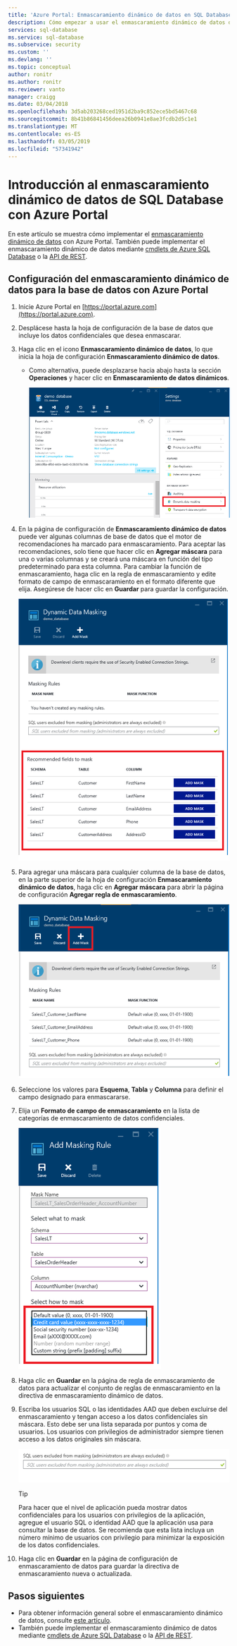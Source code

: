```yaml
---
title: 'Azure Portal: Enmascaramiento dinámico de datos en SQL Database | Microsoft Docs'
description: Cómo empezar a usar el enmascaramiento dinámico de datos de SQL Database en Azure Portal
services: sql-database
ms.service: sql-database
ms.subservice: security
ms.custom: ''
ms.devlang: ''
ms.topic: conceptual
author: ronitr
ms.author: ronitr
ms.reviewer: vanto
manager: craigg
ms.date: 03/04/2018
ms.openlocfilehash: 3d5ab203268ced1951d2ba9c852ece5bd5467c68
ms.sourcegitcommit: 8b41b86841456deea26b0941e8ae3fcdb2d5c1e1
ms.translationtype: MT
ms.contentlocale: es-ES
ms.lasthandoff: 03/05/2019
ms.locfileid: "57341942"
---
```

# <a name="get-started-with-sql-database-dynamic-data-masking-with-the-azure-portal"></a>Introducción al enmascaramiento dinámico de datos de SQL Database con Azure Portal

En este artículo se muestra cómo implementar el [enmascaramiento dinámico de datos](sql-database-dynamic-data-masking-get-started.md) con Azure Portal. También puede implementar el enmascaramiento dinámico de datos mediante [cmdlets de Azure SQL Database](https://docs.microsoft.com/powershell/module/az.sql/) o la [API de REST](https://docs.microsoft.com/rest/api/sql/).

## <a name="set-up-dynamic-data-masking-for-your-database-using-the-azure-portal"></a>Configuración del enmascaramiento dinámico de datos para la base de datos con Azure Portal

1. Inicie Azure Portal en [https://portal.azure.com](https://portal.azure.com).
2. Desplácese hasta la hoja de configuración de la base de datos que incluye los datos confidenciales que desea enmascarar.
3. Haga clic en el icono **Enmascaramiento dinámico de datos**, lo que inicia la hoja de configuración **Enmascaramiento dinámico de datos**.

   * Como alternativa, puede desplazarse hacia abajo hasta la sección **Operaciones** y hacer clic en **Enmascaramiento de datos dinámicos**.

     ![Panel de navegación](./media/sql-database-dynamic-data-masking-get-started/4_ddm_settings_tile.png)

4. En la página de configuración de **Enmascaramiento dinámico de datos** puede ver algunas columnas de base de datos que el motor de recomendaciones ha marcado para enmascaramiento. Para aceptar las recomendaciones, solo tiene que hacer clic en **Agregar máscara** para una o varias columnas y se creará una máscara en función del tipo predeterminado para esta columna. Para cambiar la función de enmascaramiento, haga clic en la regla de enmascaramiento y edite formato de campo de enmascaramiento en el formato diferente que elija. Asegúrese de hacer clic en **Guardar** para guardar la configuración.

    ![Panel de navegación](./media/sql-database-dynamic-data-masking-get-started/5_ddm_recommendations.png)

5. Para agregar una máscara para cualquier columna de la base de datos, en la parte superior de la hoja de configuración **Enmascaramiento dinámico de datos**, haga clic en **Agregar máscara** para abrir la página de configuración **Agregar regla de enmascaramiento**.

    ![Panel de navegación](./media/sql-database-dynamic-data-masking-get-started/6_ddm_add_mask.png)

6. Seleccione los valores para **Esquema**, **Tabla** y **Columna** para definir el campo designado para enmascararse.
7. Elija un **Formato de campo de enmascaramiento** en la lista de categorías de enmascaramiento de datos confidenciales.

    ![Panel de navegación](./media/sql-database-dynamic-data-masking-get-started/7_ddm_mask_field_format.png)

8. Haga clic en **Guardar** en la página de regla de enmascaramiento de datos para actualizar el conjunto de reglas de enmascaramiento en la directiva de enmascaramiento dinámico de datos.
9. Escriba los usuarios SQL o las identidades AAD que deben excluirse del enmascaramiento y tengan acceso a los datos confidenciales sin máscara. Esto debe ser una lista separada por puntos y coma de usuarios. Los usuarios con privilegios de administrador siempre tienen acceso a los datos originales sin máscara.

    ![Panel de navegación](./media/sql-database-dynamic-data-masking-get-started/8_ddm_excluded_users.png)

    > [!TIP]
    > Para hacer que el nivel de aplicación pueda mostrar datos confidenciales para los usuarios con privilegios de la aplicación, agregue el usuario SQL o identidad AAD que la aplicación usa para consultar la base de datos. Se recomienda que esta lista incluya un número mínimo de usuarios con privilegio para minimizar la exposición de los datos confidenciales.

10. Haga clic en **Guardar** en la página de configuración de enmascaramiento de datos para guardar la directiva de enmascaramiento nueva o actualizada.

## <a name="next-steps"></a>Pasos siguientes

* Para obtener información general sobre el enmascaramiento dinámico de datos, consulte [este artículo](sql-database-dynamic-data-masking-get-started.md).
* También puede implementar el enmascaramiento dinámico de datos mediante [cmdlets de Azure SQL Database](https://docs.microsoft.com/powershell/module/az.sql/) o la [API de REST](https://docs.microsoft.com/rest/api/sql/).
